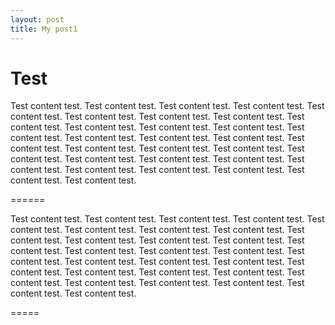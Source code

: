 ```yaml
---
layout: post
title: My post1
---
```


# Test

Test content test. Test content test. Test content test. Test content test. Test content test. Test content test.
Test content test. Test content test. Test content test. Test content test. Test content test. Test content test.
Test content test. Test content test. Test content test. Test content test. Test content test. Test content test.
Test content test. Test content test. Test content test. Test content test. Test content test. Test content test.
Test content test. Test content test. Test content test. Test content test. Test content test. Test content test.

======

Test content test. Test content test. Test content test. Test content test. Test content test. Test content test.
Test content test. Test content test. Test content test. Test content test. Test content test. Test content test.
Test content test. Test content test. Test content test. Test content test. Test content test. Test content test.
Test content test. Test content test. Test content test. Test content test. Test content test. Test content test.
Test content test. Test content test. Test content test. Test content test. Test content test. Test content test.

=====
